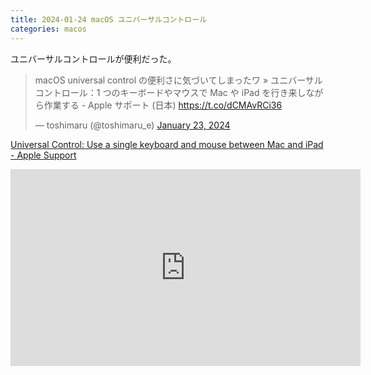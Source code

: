 ```yaml
---
title: 2024-01-24 macOS ユニバーサルコントロール
categories: macos
---
```


ユニバーサルコントロールが便利だった。

<blockquote class="twitter-tweet"><p lang="ja" dir="ltr">macOS universal control の便利さに気づいてしまったワ » ユニバーサルコントロール：1 つのキーボードやマウスで Mac や iPad を行き来しながら作業する - Apple サポート (日本) <a href="https://t.co/dCMAvRCi36">https://t.co/dCMAvRCi36</a></p>&mdash; toshimaru (@toshimaru_e) <a href="https://twitter.com/toshimaru_e/status/1749933124497383713?ref_src=twsrc%5Etfw">January 23, 2024</a></blockquote> <script async src="https://platform.twitter.com/widgets.js" charset="utf-8"></script>

[Universal Control: Use a single keyboard and mouse between Mac and iPad - Apple Support](https://support.apple.com/en-us/102459)

<iframe width="560" height="315" src="https://www.youtube-nocookie.com/embed/9tRzhE-wyNg?si=TaPjlgKJ5MUcXyh6" title="YouTube video player" frameborder="0" allow="accelerometer; autoplay; clipboard-write; encrypted-media; gyroscope; picture-in-picture; web-share" allowfullscreen></iframe>
